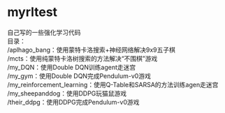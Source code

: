 # myrltest
自己写的一些强化学习代码  
目录：  
/aplhago_bang：使用蒙特卡洛搜索+神经网络解决9x9五子棋  
/mcts：使用纯蒙特卡洛树搜索的方法解决“不围棋”游戏  
/my_DQN：使用Double DQN训练agent走迷宫  
/my_gym：使用Double DQN完成Pendulum-v0游戏  
/my_reinforcement_learning：使用Q-Table和SARSA的方法训练agen走迷宫  
/my_sheepanddog：使用DDPG玩猫鼠游戏  
/their_ddpg：使用DDPG完成Pendulum-v0游戏
